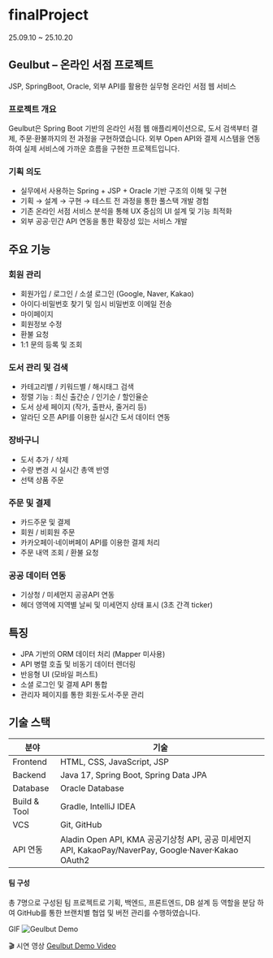 # finalProject
25.09.10 ~ 25.10.20

## Geulbut – 온라인 서점 프로젝트
JSP, SpringBoot, Oracle, 외부 API를 활용한 실무형 온라인 서점 웹 서비스

### 프로젝트 개요
Geulbut은 Spring Boot 기반의 온라인 서점 웹 애플리케이션으로,
도서 검색부터 결제, 주문·환불까지의 전 과정을 구현하였습니다.
외부 Open API와 결제 시스템을 연동하여 실제 서비스에 가까운 흐름을 구현한 프로젝트입니다.

### 기획 의도
- 실무에서 사용하는 Spring + JSP + Oracle 기반 구조의 이해 및 구현
- 기획 → 설계 → 구현 → 테스트 전 과정을 통한 풀스택 개발 경험
- 기존 온라인 서점 서비스 분석을 통해 UX 중심의 UI 설계 및 기능 최적화
- 외부 공공·민간 API 연동을 통한 확장성 있는 서비스 개발

## 주요 기능

### 회원 관리
- 회원가입 / 로그인 / 소셜 로그인 (Google, Naver, Kakao)
- 아이디·비밀번호 찾기 및 임시 비밀번호 이메일 전송
- 마이페이지
- 회원정보 수정
- 환불 요청
- 1:1 문의 등록 및 조회

### 도서 관리 및 검색
- 카테고리별 / 키워드별 / 해시태그 검색
- 정렬 기능 : 최신 출간순 / 인기순 / 할인율순
- 도서 상세 페이지 (작가, 출판사, 줄거리 등)
- 알라딘 오픈 API를 이용한 실시간 도서 데이터 연동

### 장바구니
- 도서 추가 / 삭제
- 수량 변경 시 실시간 총액 반영
- 선택 상품 주문

### 주문 및 결제
- 카드주문 및 결제
- 회원 / 비회원 주문
- 카카오페이·네이버페이 API를 이용한 결제 처리
- 주문 내역 조회 / 환불 요청

### 공공 데이터 연동
- 기상청 / 미세먼지 공공API 연동
- 헤더 영역에 지역별 날씨 및 미세먼지 상태 표시 (3초 간격 ticker)

## 특징
- JPA 기반의 ORM 데이터 처리 (Mapper 미사용)
- API 병렬 호출 및 비동기 데이터 렌더링
- 반응형 UI (모바일 퍼스트)
- 소셜 로그인 및 결제 API 통합
- 관리자 페이지를 통한 회원·도서·주문 관리

## 기술 스택
| 분야 | 기술 |
|------|------|
| Frontend | HTML, CSS, JavaScript, JSP |
| Backend | Java 17, Spring Boot, Spring Data JPA |
| Database | Oracle Database |
| Build & Tool | Gradle, IntelliJ IDEA |
| VCS | Git, GitHub |
| API 연동 | Aladin Open API, KMA 공공기상청 API, 공공 미세먼지 API, KakaoPay/NaverPay, Google·Naver·Kakao OAuth2 |

#### 팀 구성
총 7명으로 구성된 팀 프로젝트로 기획, 백엔드, 프론트엔드, DB 설계 등 역할을 분담 하여
GitHub를 통한 브랜치별 협업 및 버전 관리를 수행하였습니다.

GIF
![Geulbut Demo](geulbut/src/main/webapp/images/GeulbutGIF.gif)

🎬 시연 영상
[Geulbut Demo Video](https://github.com/YeonHaru/finalProject/releases/download/v1.0/default.mp4)
